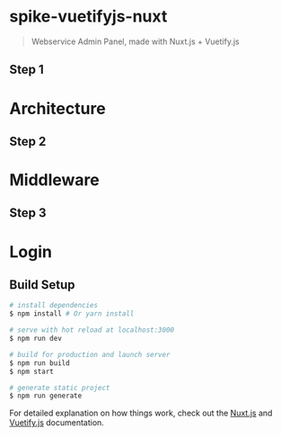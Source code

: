 # spike-vuetifyjs-nuxt

> Webservice Admin Panel, made with Nuxt.js + Vuetify.js

## Step 1
# Architecture

## Step 2
# Middleware

## Step 3
# Login




## Build Setup

``` bash
# install dependencies
$ npm install # Or yarn install

# serve with hot reload at localhost:3000
$ npm run dev

# build for production and launch server
$ npm run build
$ npm start

# generate static project
$ npm run generate
```

For detailed explanation on how things work, check out the [Nuxt.js](https://github.com/nuxt/nuxt.js) and [Vuetify.js](https://vuetifyjs.com/) documentation.
